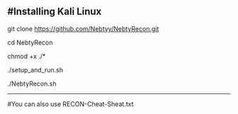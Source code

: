 #Installing Kali Linux
--------------------------------------------------
git clone https://github.com/Nebtyy/NebtyRecon.git

cd NebtyRecon

chmod +x ./*

./setup_and_run.sh

./NebtyRecon.sh

--------------------------------------------------
#You can also use RECON-Cheat-Sheat.txt
